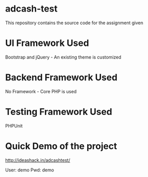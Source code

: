 # adcash-test
This repository contains the source code for the assignment given

# UI Framework Used
Bootstrap and jQuery - An existing theme is customized

# Backend Framework Used
No Framework - Core PHP is used

# Testing Framework Used
PHPUnit

# Quick Demo of the project
http://ideashack.in/adcashtest/

User: demo
Pwd: demo

